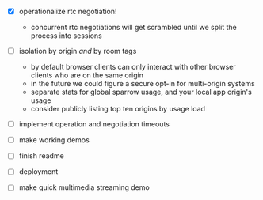 
- [x] operationalize rtc negotiation!
  - concurrent rtc negotiations will get scrambled until we split the process into sessions
- [ ] isolation by origin *and* by room tags
  - by default browser clients can only interact with other browser clients who are on the same origin
  - in the future we could figure a secure opt-in for multi-origin systems
  - separate stats for global sparrow usage, and your local app origin's usage
  - consider publicly listing top ten origins by usage load
- [ ] implement operation and negotiation timeouts
- [ ] make working demos
- [ ] finish readme
- [ ] deployment
- [ ] make quick multimedia streaming demo


